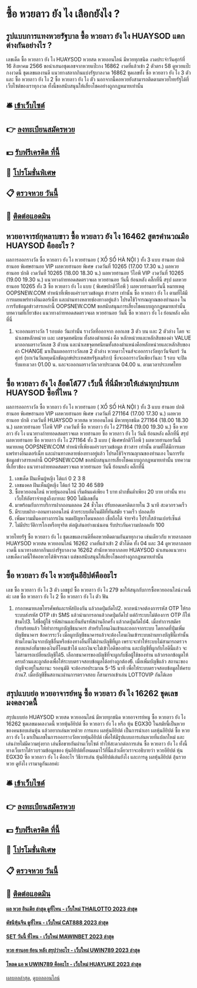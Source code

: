 # ซื้อ หวยลาว ยัง ไง เลือกยังไง ?
## รูปแบบการแทงหวยรัฐบาล ซื้อ หวยลาว ยัง ไง HUAYSOD แตกต่างกันอย่างไร ?
เลขเด็ด ซื้อ หวยลาว ยัง ไง HUAYSOD หวยสด หวยออนไลน์ มีหวยทุกชนิด งวดประจำวันศุกร์ที่ 16 สิงหาคม 2566 ขอนำเสนอชุดเลขจากหวยแป๊ะกง 16862 งวดที่แล้วเข้า 2 ตัวตรง 58 ดูหวยแป๊ะกงงวดนี้ ชุดเลขผลงานดี แนวทางสลากกินแบ่งรัฐบาลงวด 16862 ชุดเลขทั้ง ซื้อ หวยลาว ยัง ไง 3 ตัว และ ซื้อ หวยลาว ยัง ไง 2 ซื้อ หวยลาว ยัง ไง ตัว นอกจากนี้คอหวยยังสามารถติดตามหวยไทยรัฐได้ที่เว็บไซต์ของเราทุกงวด ทั้งนี้ขอสนับสนุนให้เสี่ยงโชคอย่างถูกกฎหมายเท่านั้น

## 🛎 [เข้าเว็บไซต์](https://bit.ly/3BG5bNw)
## 👉 [ลงทะเบียนสมัครหวย](https://bit.ly/3BG5bNw)
## 💵 [รับฟรีเครดิต ที่นี้](https://bit.ly/3C3mvgS)
## 👑 [โปรโมชั่นพิเศษ](https://bit.ly/3C3mvgS)
## 📋 [ตรวจหวย วันนี้](https://bit.ly/3C3mvgS)
## 📱 [ติดต่อแอดมิน](https://bit.ly/3C3mvgS)

## หวยอาจารย์กุหลาบขาว ซื้อ หวยลาว ยัง ไง 16462 สูตรคำนวณมือ HUAYSOD คืออะไร ?
ผลการออกรางวัล ซื้อ หวยลาว ยัง ไง หวยฮานอย ( XỔ SỐ HÀ NỘI ) ทั้ง 3 แบบ ฮานอย ปกติฮานอย พิเศษฮานอย VIP
ผลหวยฮานอย พิเศษ งวดวันที่ 10265 (17.00 17.30 น.)
ผลหวยฮานอย ปกติ งวดวันที่ 10265 (18.00 18.30 น.)
ผลหวยฮานอย วีไอพี VIP งวดวันที่ 10265 (19.00 19.30 น.)
 แนวทางถ่ายทอดสดตรวจผล หวยฮานอย วันนี้ ย้อนหลัง คลิ๊กที่นี่ 
สรุป ผลหวยฮานอย 10265 ทั้ง 3 ซื้อ หวยลาว ยัง ไง แบบ ( พิเศษปกติวีไอพี ) ผลหวยฮานอยวันนี้
หมายเหตุ OOPSNEW.COM ทำหน้าที่เพียงแค่รวบรวมข้อมูล ข่าวสาร เท่านั้น ซื้อ หวยลาว ยัง ไง ตามที่ได้มีการเผยแพร่ทางอินเตอร์เน็ท และผ่านทางหลายช่องทางอยู่แล้ว โปรดใช้วิจารณญาณของท่านเอง ในการรับข้อมูลข่าวสารเหล่านี้ OOPSNEW.COM ขอสนับสนุนการเสี่ยงโชคแบบถูกกฎหมายเท่านั้น
บทความที่เกี่ยวข้อง
แนวทางถ่ายทอดสดตรวจผล หวยฮานอย วันนี้ ซื้อ หวยลาว ยัง ไง ย้อนหลัง คลิ๊กที่นี่
1. จะออกผลรางวัล 1 รอบต่อ วันเท่านั้น รางวัลที่ออกจาก ออกเลข 3 ตัว บน เเละ 2 ตัวล่าง โดย จะนำเลขหลักหน่วย เเละ เลขจุดทศนิยม ทั้งสองตำแหน่ง คือ หลักหน่วยและหลักสิบของค่า VALUE มาออกผลรางวัลเลข 3 ตัวบน และนำเลขจุดทศนิยมทั้งสองตำแหน่งคือหลักหน่วยและหลักสิบของค่า CHANGE มาเป็นผลออกรางวัลเลข 2 ตัวล่าง หวยดาวโจนส์จะออกรางวัลทุกวันจันทร์ วันศุกร์ (ยกเว้นวันหยุดนักขัตฤกษ์ประเทศสหรัฐอเมริกา) ซึ่งจะออกรางวัลเพียงวันละ 1 รอบ จะปิดรับแทงเวลา 01.00 น. และจะออกผลรางวัลเวลาประมาณ 04.00 น. ตามเวลาประเทศไทย

## ซื้อ หวยลาว ยัง ไง ล็อตโต้77 เว็บนี้ ที่นี่มีหวยให้เล่นทุกประเภท HUAYSOD ซื้อที่ไหน ?
ผลการออกรางวัล ซื้อ หวยลาว ยัง ไง หวยฮานอย ( XỔ SỐ HÀ NỘI ) ทั้ง 3 แบบ ฮานอย ปกติฮานอย พิเศษฮานอย VIP
ผลหวยฮานอย พิเศษ งวดวันที่ 271164 (17.00 17.30 น.)
ผลหวยฮานอย ปกติ งวดวันที่ HUAYSOD หวยสด หวยออนไลน์ มีหวยทุกชนิด 271164 (18.00 18.30 น.)
ผลหวยฮานอย วีไอพี VIP งวดวันที่ ซื้อ หวยลาว ยัง ไง 271164 (19.00 19.30 น.)
 ซื้อ หวยลาว ยัง ไง แนวทางถ่ายทอดสดตรวจผล หวยฮานอย ซื้อ หวยลาว ยัง ไง วันนี้ ย้อนหลัง คลิ๊กที่นี่ 
สรุป ผลหวยฮานอย ซื้อ หวยลาว ยัง ไง 271164 ทั้ง 3 แบบ ( พิเศษปกติวีไอพี ) ผลหวยฮานอยวันนี้
หมายเหตุ OOPSNEW.COM ทำหน้าที่เพียงแค่รวบรวมข้อมูล ข่าวสาร เท่านั้น ตามที่ได้มีการเผยแพร่ทางอินเตอร์เน็ท และผ่านทางหลายช่องทางอยู่แล้ว โปรดใช้วิจารณญาณของท่านเอง ในการรับข้อมูลข่าวสารเหล่านี้ OOPSNEW.COM ขอสนับสนุนการเสี่ยงโชคแบบถูกกฎหมายเท่านั้น
บทความที่เกี่ยวข้อง
แนวทางถ่ายทอดสดตรวจผล หวยฮานอย วันนี้ ย้อนหลัง คลิ๊กที่นี่
1. เลขเด็ด ฝันเห็นผู้หญิง ได้แก่ 0 2 3 8
2. เลขมงคล ฝันเห็นผู้หญิง ได้แก่ 12 30 46 589
3. ซื้อหวยออนไลน์ หวยหุ้นออนไลน์ เริ่มต้นแค่เพียง 1 บาท ฝากขั้นต่ำเพียง 20 บาท เท่านั้น ทางเว็บให้อัตราจ่ายสูงถึงบาทละ 900 ไม่มีเลขอั้น
4. มาพร้อมกับการบริการฝากถอนตลอด 24 ชั่วโมง ปรับยอดเครดิตภายใน 3 นาที สะดวกรวดเร็ว
5. มีระบบฝาก-ถอนทางออนไลน์ ด้วยระบบอัตโนมัติที่ทันสมัย รวดเร็ว ปลอดภัย
6. เพิ่มความมั่นคงทางการเงิน หมดปัญหาโดนหลอก เชื่อถือได้ จ่ายจริง โปร่งใสล้านเปอร์เซ็นต์
7. ไม่มีประวัติการโกงหรือทุจริต ต่อผู้เล่นอย่างแน่นอน รับประกันความปลอดภัย 100

หวยไทยรัฐ ซื้อ หวยลาว ยัง ไง ชุดเลขผลงานดีที่คอหวยติดตามกันมาทุกงวด เช่นเดียวกับ หวยลาภลอย HUAYSOD หวยสด หวยออนไลน์ 16262 งวดที่แล้วเข้า 2 ตัวโต๊ด ทั้ง 04 และ 34 ดูหวยลาภลอยงวดนี้ แนวทางสลากกินแบ่งรัฐบาลงวด 16262 สำนักหวยลาภลอย HUAYSOD นำเสนอแนวทางเลขเด็ดงวดนี้ให้คอหวยได้พิจารณา แต่ขอสนับสนุนให้เสี่ยงโชคอย่างถูกกฎหมายเท่านั้น

## ซื้อ หวยลาว ยัง ไง หวยหุ้นอียิปต์คืออะไร
เลข ซื้อ หวยลาว ยัง ไง 3 ตัว
เลขธูป ซื้อ หวยลาว ยัง ไง 279
ขอให้สนุกกับการซื้อหวยออนไลน์งวดนี้ค่ะ
เลข ซื้อ หวยลาว ยัง ไง 2 ซื้อ หวยลาว ยัง ไง ตัว
ฟัน
1. กรอกหมายเลขโทรศัพท์และรหัสป้องกัน แล้วกดปุ่มถัดไป2. หากหน้าจอต้องการรหัส OTP ให้รอระบบส่งรหัส OTP เข้า SMS แล้วนำมากรอกแล้วกดปุ่มถัดไป แต่ถ้าระบบไม่ต้องการ OTP ก็ให้ข้ามไป3. ใส่ชื่อผู้ใช้ รหัสผ่านและยืนยันรหัสผ่านอีกครั้ง แล้วกดปุ่มถัดไป4. เมื่อทำการสมัครเรียบร้อยแล้ว ให้ทำการผูกบัญชีธนาคาร สำหรับโอนเงินเข้าและออกจากระบบ โดยกดที่ปุ่มเพิ่มบัญชีธนาคาร ข้อควรระวัง เมื่อผูกบัญชีธนาคารแล้วจะต้องโอนเงินเข้าระบบผ่านทางบัญชีนี้เท่านั้นห้ามโอนเงินจากบัญชีอื่นหรือช่องทางอื่นที่ไม่ผ่านบัญชีที่ผูก เพราะจะทำให้ระบบไม่สามารถตรวจสอบแหล่งที่มาของเงินที่โอนเข้าได้ และเงินจะไม่เข้าไอดีของท่าน และบัญชีที่ผูกกับไอดีนี้แล้ว จะไม่สามารถเปลี่ยนบัญชีได้5. เลือกธนาคารของบัญชีที่จะผูกกับชื่อผู้ใช้ของท่าน แล้วกรอกข้อมูลให้ครบถ้วนและถูกต้องเพื่อให้ระบบตรวจสอบข้อมูลได้อย่างถูกต้อง6. เมื่อเพิ่มบัญชีแล้ว สถานะของบัญชีจะอยู่ในสถานะ รออนุมัติ จะต้องรอประมาณ 5-15 นาที เพื่อให้ระบบตรวจสอบข้อมูลให้ครบถ้วน7. เมื่อบัญชีขึ้นสถานะผ่านการตรวจสอบ ก็สามารถเข้าเล่น LOTTOVIP กันได้เลย

## สรุปแบบย่อ หวยอาจารย์หนู ซื้อ หวยลาว ยัง ไง 16262 ชุดเลขมงคลงวดนี้
สรุปแบบย่อ HUAYSOD หวยสด หวยออนไลน์ มีหวยทุกชนิด หวยอาจารย์หนู ซื้อ หวยลาว ยัง ไง 16262 ชุดเลขมงคลงวดนี้ หวยหุ้นอียิปต์ ซื้อ หวยลาว ยัง ไง หรือ หุ้น EGX30 ในสมัยนี้เป็นหวยของคนชอบเล่นหุ้น แล้วอยากเล่นหวยด้วย การแทง ผลหุ้นอียิปต์ เป็นการนำเอา ผลหุ้นอียิปต์ ซื้อ หวยลาว ยัง ไง มาเป็นเลขในการออกรางวัลหวยหุ้นอียิปต์ เพื่อให้มีรูปแบบการเล่นหวยที่แปลกใหม่ และเล่นง่ายไม่มีความยุ่งยาก เล่นซื้อขายกันผ่านเว็บไซต์ ทำให้สะดวกต่อการเล่น ซื้อ หวยลาว ยัง ไง ทั้งนี้ทางเว็บเราได้รวบรวมข้อมูลของ หุ้นอียิปต์ทั้งหมดมาไว้ที่นี้แล้วเดี๋ยวเราจะอธิบายว่า หวยอียิปต์ หุ้น EGX30 ซื้อ หวยลาว ยัง ไง คืออะไร วิธีการเล่น หุ้นอียิปต์เล่นยังไง และการดู ผลหุ้นอียิปต์ ลุ้นรวยหวย ดูยังไง เรามาดูกันเลยค่ะ

## 🛎 [เข้าเว็บไซต์](https://bit.ly/3BG5bNw)
## 👉 [ลงทะเบียนสมัครหวย](https://bit.ly/3BG5bNw)
## 💵 [รับฟรีเครดิต ที่นี้](https://bit.ly/3C3mvgS)
## 👑 [โปรโมชั่นพิเศษ](https://bit.ly/3C3mvgS)
## 📋 [ตรวจหวย วันนี้](https://bit.ly/3C3mvgS)
## 📱 [ติดต่อแอดมิน](https://bit.ly/3C3mvgS)

#### [ผล หวย อินเดีย ล่าสุด ดูที่ไหน - เว็บใหม่ THAILOTTO 2023 ล่าสุด](https://atom.io/themes/ผล%20หวย%20อินเดีย%20ล่าสุด%20ดูที่ไหน%20-%20เว็บใหม่%20thailotto%202023%20ล่าสุด)
#### [ดัชนีหุ้นจีน ดูที่ไหน - เว็บใหม่ CAT888 2023 ล่าสุด](https://atom.io/themes/ดัชนีหุ้นจีน%20ดูที่ไหน%20-%20เว็บใหม่%20cat888%202023%20ล่าสุด)
#### [SET วันนี้ ที่ไหน - เว็บใหม่ MAWINBET 2023 ล่าสุด](https://atom.io/themes/set%20วันนี้%20ที่ไหน%20-%20เว็บใหม่%20mawinbet%202023%20ล่าสุด)
#### [หวย ฮานอย ย้อน หลัง สรุปว่าอะไร - เว็บใหม่ UWIN789 2023 ล่าสุด](https://atom.io/themes/หวย%20ฮานอย%20ย้อน%20หลัง%20สรุปว่าอะไร%20-%20เว็บใหม่%20uwin789%202023%20ล่าสุด)
#### [โหลด แอ พ UWIN789 คืออะไร - เว็บใหม่ HUAYLIKE 2023 ล่าสุด](https://atom.io/themes/โหลด%20แอ%20พ%20uwin789%20คืออะไร%20-%20เว็บใหม่%20huaylike%202023%20ล่าสุด)

[ผลบอลล่าสุด](https://siamsport.tv "ผลบอลล่าสุด"), [ดูบอลออนไลน์](https://siamsport.tv/ดูบอลสด "ดูบอลออนไลน์")